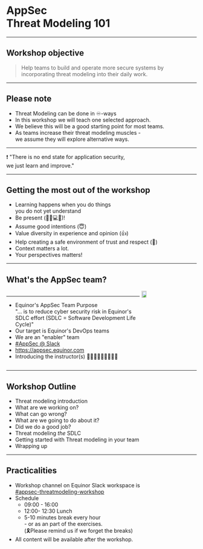 <!-- .slide: data-background-image="./content/images/appsec-icon.svg" data-background-size="7%" data-background-position="right 2% top 2%"-->
<!-- markdownlint-disable MD041 MD033-->

# AppSec </br>Threat Modeling 101

---

## Workshop objective

> Help teams to build and operate more secure systems by incorporating threat modeling into their daily work.

---

## Please note

- Threat Modeling can be done in ♾️-ways
- In this workshop we will teach one selected approach.
- We believe this will be a good starting point for most teams.
- As teams increase their threat modeling muscles - </br>we assume they will explore alternative ways.

<hr>
❗️ "There is no end state for application security, </br>we just learn and improve."

---

## Getting the most out of the workshop

- Learning happens when you do things</br> you do not yet understand <!-- .element: class="fragment" data-fragment-index="1" -->
- Be present (🚫📱💻🎣)! <!-- .element: class="fragment" data-fragment-index="2" -->
- Assume good intentions (😇) <!-- .element: class="fragment" data-fragment-index="3" -->
- Value diversity in experience and opinion (👍) <!-- .element: class="fragment" data-fragment-index="4" -->
- Help creating a safe environment of trust and respect (🦺) <!-- .element: class="fragment" data-fragment-index="5" -->
- Context matters a lot.<!-- .element: class="fragment" data-fragment-index="6" -->
- Your perspectives matters!<!-- .element: class="fragment" data-fragment-index="7" -->

---

## What's the AppSec team?

<div style="display: grid;grid-column-gap: 1%; grid-auto-columns: 70% 30%;">

<div  style="grid-area: 1 / 1"><!-- .element: style="font-size:0.9em"-->

<hr>

- Equinor's AppSec Team Purpose</br>
"... is to reduce cyber security risk in Equinor's SDLC effort (SDLC = Software Development Life Cycle)"
- Our target is Equinor's DevOps teams
- We are an "enabler" team
- [#AppSec @ Slack](https://equinor.slack.com/archives/CMM6FSW5V)
- https://appsec.equinor.com
- Introducing the instructor(s) 👨🏻‍🏫🧑🏼‍🏫👩🏽‍🏫
  
</div>

<div  style="grid-area: 1 / 2"><img src="./content/images/appsec-icon.svg" width="30%" height="auto" display="block" margin-left="auto" margin-right="auto">
</div>

</div>

---

## Workshop Outline

- Threat modeling introduction
- What are we working on?
- What can go wrong?
- What are we going to do about it?
- Did we do a good job?
- Threat modeling _the_ SDLC
- Getting started with Threat modeling in your team
- Wrapping up

---

## Practicalities

- Workshop channel on Equinor Slack workspace is </br> [#appsec-threatmodeling-workshop](https://equinor.slack.com/archives/C046T5B84P4)
- Schedule
  - 09:00 - 16:00
  - 12:00- 12:30 Lunch
  - 5-10 minutes break every hour </br>- or as an part of the exercises. </br> (🎗️Please remind us if we forget the breaks)
- All content will be available after the workshop.
